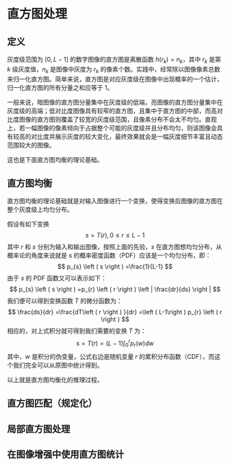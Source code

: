 # 直方图处理
## 定义
灰度级范围为 $\left [ 0,L-1 \right ]$ 的数字图像的直方图是离散函数 $h\left ( r_{k}  \right ) =n_{k}$，其中 $r_{k}$ 是第 $k$ 级灰度值，$n_{k}$ 是图像中灰度为 $r_{k}$ 的像素个数。实践中，经常除以图像像素总数来归一化直方图。简单来说，直方图是对应灰度级在图像中出现概率的一个估计，归一化直方图的所有分量之和应等于 1。

一般来说，暗图像的直方图分量集中在灰度级的低端，亮图像的直方图分量集中在灰度级的高端；低对比度图像具有较窄的直方图，且集中于直方图的中部，而高对比度图像的直方图则覆盖了较宽的灰度级范围，且像素分布不会太不均匀。直观上，若一幅图像的像素倾向于占据整个可能的灰度级并且分布均匀，则该图像会具有较高的对比度并展示灰度的较大变化，最终效果就会是一幅灰度细节丰富且动态范围较大的图像。

这也是下面直方图均衡的理论基础。
## 直方图均衡
直方图均衡的理论基础就是对输入图像进行一个变换，使得变换后图像的直方图在整个灰度级上均匀分布。

假设有如下变换
$$
s=T\left ( r \right ) ,0\le r\le L-1
$$
其中 $r$ 和 $s$ 分别为输入和输出图像，按照上面的先验，$s$ 在直方图想均匀分布，从概率论的角度来说就是 $s$ 的概率密度函数（PDF）应该是一个均匀分布，即：
$$
p_{s} \left ( s \right ) =\frac{1}{L-1} 
$$
由于 $s$ 的 PDF 函数又可以表示如下：
$$
p_{s} \left ( s \right ) =p_{r} \left ( r \right ) \left | \frac{dr}{ds}  \right | 
$$
我们便可以得到变换函数 $T$ 的微分函数为：
$$
\frac{ds}{dr} =\frac{dT\left ( r \right ) }{dr} =\left (  L-1\right ) p_{r} \left ( r \right ) 
$$
相应的，对上式积分就可得到我们需要的变换 $T$ 为：
$$
s=T\left ( r \right )=\left ( L-1 \right ) \int_{0}^{r} p_{r} \left ( w \right ) dw
$$
其中，$w$ 是积分的伪变量，公式右边是随机变量 $r$ 的累积分布函数（CDF），而这个我们完全可以从原图中统计得到。

以上就是直方图均衡化的推理过程。
## 直方图匹配（规定化）
## 局部直方图处理
## 在图像增强中使用直方图统计